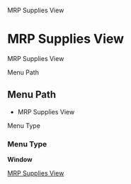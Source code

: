
MRP Supplies View
# MRP Supplies View


MRP Supplies View

Menu Path
## Menu Path



- MRP Supplies View

Menu Type
### Menu Type

**Window**


[MRP Supplies View](../../functional-guide/window/window-mrp-supplies-view.md)